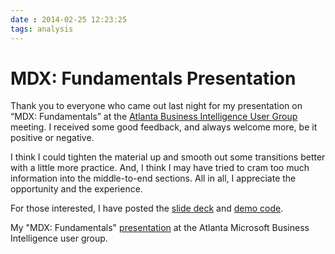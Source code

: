 ```yaml
---
date : 2014-02-25 12:23:25
tags: analysis
---
```

# MDX: Fundamentals Presentation

Thank you to everyone who came out last night for my presentation on “MDX: Fundamentals” at the [Atlanta Business Intelligence User Group](http://atlantabi.sqlpass.org/) meeting. I received some good feedback, and always welcome more, be it positive or negative.

I think I could tighten the material up and smooth out some transitions better with a little more practice. And, I think I may have tried to cram too much information into the middle-to-end sections. All in all, I appreciate the opportunity and the experience.

For those interested, I have posted the [slide deck](/s/mdx_fundamentals_slides.pptx) and [demo code](/s/mdx_fundamentals_demos.zip).

My "MDX: Fundamentals" [presentation](http://atlantabi.sqlpass.org/Calendar.aspx?EventID=529) at the Atlanta Microsoft Business Intelligence user group.
